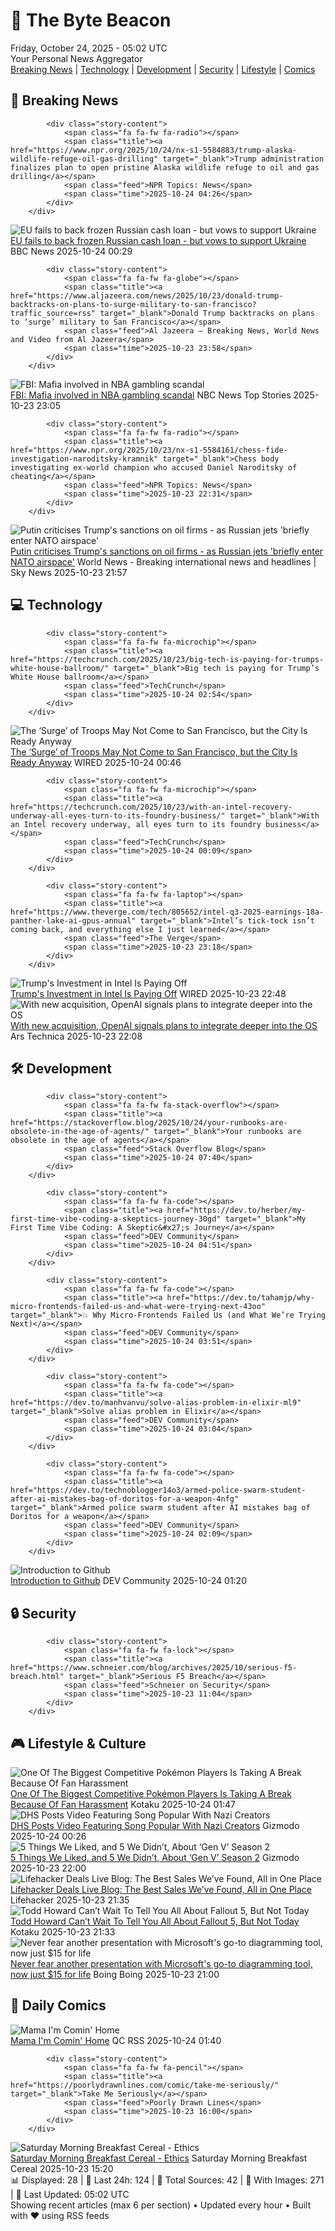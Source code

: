 <!-- Processing 54 RSS feeds at 2025-10-24 05:02:15 UTC -->
<!-- Processing: Saturday Morning Breakfast Cereal -->
<!-- Processing: Penny Arcade -->
<!-- Processing: Questionable Content -->
<!-- Processing: Girl Genius -->
<!-- Processing: Dinosaur Comics -->
<!-- Processing: CNN Top Stories -->
<!-- Processing: NPR News -->
<!-- Processing: CBC News -->
<!-- Error processing https://rss.cbc.ca/lineup/topstories.xml: The read operation timed out -->
<!-- Processing: Reuters Top News -->
<!-- Processing: Associated Press Breaking -->
<!-- Processing: NBC News Breaking -->
<!-- Processing: Sky News World -->
<!-- Processing: The Verge -->
<!-- Processing: Ars Technica -->
<!-- Processing: O'Reilly Radar -->
<!-- Processing: WIRED -->
<!-- Processing: Slashdot -->
<!-- Processing: Lobsters Python -->
<!-- Processing: Dev.to -->
<!-- Processing: StackOverflow Blog -->
<!-- Processing: Linux.com -->
<!-- Processing: Ubuntu Blog -->
<!-- Processing: GitHub Blog -->
<!-- Processing: Coding Horror -->
<!-- Processing: Kotaku -->
<!-- Processing: Boing Boing -->
<!-- Processing: Krebs on Security -->
<!-- Generated 5 new posts out of 27 feeds processed -->
<div class="newspaper-header">
    <h1 class="newspaper-title">📰 The Byte Beacon</h1>
    <div class="newspaper-date">Friday, October 24, 2025 - 05:02 UTC</div>
    <div class="newspaper-subtitle">Your Personal News Aggregator</div>
</div>

<div class="newspaper-nav">
    <a href="#breaking">Breaking News</a> |
    <a href="#tech">Technology</a> |
    <a href="#dev">Development</a> |
    <a href="#security">Security</a> |
    <a href="#lifestyle">Lifestyle</a> |
    <a href="#webcomics">Comics</a>
</div>

<div class="news-section breaking-news" id="breaking">
<h2 class="section-header">🚨 Breaking News</h2>
<div class="stories-container">
<div class="story">
            
            <div class="story-content">
                <span class="fa fa-fw fa-radio"></span>
                <span class="title"><a href="https://www.npr.org/2025/10/24/nx-s1-5584883/trump-alaska-wildlife-refuge-oil-gas-drilling" target="_blank">Trump administration finalizes plan to open pristine Alaska wildlife refuge to oil and gas drilling</a></span>
                <span class="feed">NPR Topics: News</span>
                <span class="time">2025-10-24 04:26</span>
            </div>
        </div>
<div class="story">
            <img src="https://ichef.bbci.co.uk/ace/standard/240/cpsprodpb/f9b7/live/30e4cec0-b027-11f0-a375-75de819286d1.jpg" alt="EU fails to back frozen Russian cash loan - but vows to support Ukraine" class="story-image" loading="lazy" onerror="this.style.display='none'">
            <div class="story-content">
                <span class="fa fa-fw fa-earth-americas"></span>
                <span class="title"><a href="https://www.bbc.com/news/articles/cn8v0zyx9zyo?at_medium=RSS&at_campaign=rss" target="_blank">EU fails to back frozen Russian cash loan - but vows to support Ukraine</a></span>
                <span class="feed">BBC News</span>
                <span class="time">2025-10-24 00:29</span>
            </div>
        </div>
<div class="story">
            
            <div class="story-content">
                <span class="fa fa-fw fa-globe"></span>
                <span class="title"><a href="https://www.aljazeera.com/news/2025/10/23/donald-trump-backtracks-on-plans-to-surge-military-to-san-francisco?traffic_source=rss" target="_blank">Donald Trump backtracks on plans to ‘surge’ military to San Francisco</a></span>
                <span class="feed">Al Jazeera – Breaking News, World News and Video from Al Jazeera</span>
                <span class="time">2025-10-23 23:58</span>
            </div>
        </div>
<div class="story">
            <img src="https://media-cldnry.s-nbcnews.com/image/upload/t_fit_1500w/mpx/2704722219/2025_10/ChaunceyBillups-suboci.jpg" alt="FBI: Mafia involved in NBA gambling scandal" class="story-image" loading="lazy" onerror="this.style.display='none'">
            <div class="story-content">
                <span class="fa fa-fw fa-broadcast-tower"></span>
                <span class="title"><a href="https://www.nbcnews.com/nightly-news/video/fbi-mafia-involved-in-nba-gambling-scandal-250506309777" target="_blank">FBI: Mafia involved in NBA gambling scandal</a></span>
                <span class="feed">NBC News Top Stories</span>
                <span class="time">2025-10-23 23:05</span>
            </div>
        </div>
<div class="story">
            
            <div class="story-content">
                <span class="fa fa-fw fa-radio"></span>
                <span class="title"><a href="https://www.npr.org/2025/10/23/nx-s1-5584161/chess-fide-investigation-naroditsky-kramnik" target="_blank">Chess body investigating ex-world champion who accused Daniel Naroditsky of cheating</a></span>
                <span class="feed">NPR Topics: News</span>
                <span class="time">2025-10-23 22:31</span>
            </div>
        </div>
<div class="story">
            <img src="https://e3.365dm.com/25/10/1920x1080/skynews-putin-russia_7060030.jpg?20251024003159" alt="Putin criticises Trump&#x27;s sanctions on oil firms - as Russian jets &#x27;briefly enter NATO airspace&#x27;" class="story-image" loading="lazy" onerror="this.style.display='none'">
            <div class="story-content">
                <span class="fa fa-fw fa-satellite"></span>
                <span class="title"><a href="https://news.sky.com/story/defiant-putin-insists-trumps-sanctions-on-oil-companies-wont-affect-russias-economy-13456221" target="_blank">Putin criticises Trump&#x27;s sanctions on oil firms - as Russian jets &#x27;briefly enter NATO airspace&#x27;</a></span>
                <span class="feed">World News - Breaking international news and headlines | Sky News</span>
                <span class="time">2025-10-23 21:57</span>
            </div>
        </div>
</div>
</div>
<div class="news-section tech-news" id="tech">
<h2 class="section-header">💻 Technology</h2>
<div class="stories-container">
<div class="story">
            
            <div class="story-content">
                <span class="fa fa-fw fa-microchip"></span>
                <span class="title"><a href="https://techcrunch.com/2025/10/23/big-tech-is-paying-for-trumps-white-house-ballroom/" target="_blank">Big tech is paying for Trump’s White House ballroom</a></span>
                <span class="feed">TechCrunch</span>
                <span class="time">2025-10-24 02:54</span>
            </div>
        </div>
<div class="story">
            <img src="https://media.wired.com/photos/68faab5b196a5b8bbe906185/master/pass/PXL_20251023_192515241.jpg" alt="The ‘Surge’ of Troops May Not Come to San Francisco, but the City Is Ready Anyway" class="story-image" loading="lazy" onerror="this.style.display='none'">
            <div class="story-content">
                <span class="fa fa-fw fa-bolt"></span>
                <span class="title"><a href="https://www.wired.com/story/san-francisco-troops-protests-ice/" target="_blank">The ‘Surge’ of Troops May Not Come to San Francisco, but the City Is Ready Anyway</a></span>
                <span class="feed">WIRED</span>
                <span class="time">2025-10-24 00:46</span>
            </div>
        </div>
<div class="story">
            
            <div class="story-content">
                <span class="fa fa-fw fa-microchip"></span>
                <span class="title"><a href="https://techcrunch.com/2025/10/23/with-an-intel-recovery-underway-all-eyes-turn-to-its-foundry-business/" target="_blank">With an Intel recovery underway, all eyes turn to its foundry business</a></span>
                <span class="feed">TechCrunch</span>
                <span class="time">2025-10-24 00:09</span>
            </div>
        </div>
<div class="story">
            
            <div class="story-content">
                <span class="fa fa-fw fa-laptop"></span>
                <span class="title"><a href="https://www.theverge.com/tech/805652/intel-q3-2025-earnings-18a-panther-lake-ai-gpus-annual" target="_blank">Intel’s tick-tock isn’t coming back, and everything else I just learned</a></span>
                <span class="feed">The Verge</span>
                <span class="time">2025-10-23 23:18</span>
            </div>
        </div>
<div class="story">
            <img src="https://media.wired.com/photos/68f80331302a4fd65a7729e9/master/pass/Intel-Earnnings-Business-2235610687.jpg" alt="Trump&#x27;s Investment in Intel Is Paying Off" class="story-image" loading="lazy" onerror="this.style.display='none'">
            <div class="story-content">
                <span class="fa fa-fw fa-bolt"></span>
                <span class="title"><a href="https://www.wired.com/story/intel-earnings-chips-semiconductors-investment/" target="_blank">Trump&#x27;s Investment in Intel Is Paying Off</a></span>
                <span class="feed">WIRED</span>
                <span class="time">2025-10-23 22:48</span>
            </div>
        </div>
<div class="story">
            <img src="https://cdn.arstechnica.net/wp-content/uploads/2025/10/openai-sky-500x500.webp" alt="With new acquisition, OpenAI signals plans to integrate deeper into the OS" class="story-image" loading="lazy" onerror="this.style.display='none'">
            <div class="story-content">
                <span class="fa fa-fw fa-cog"></span>
                <span class="title"><a href="https://arstechnica.com/ai/2025/10/openai-acquires-the-team-that-made-apples-shortcuts/" target="_blank">With new acquisition, OpenAI signals plans to integrate deeper into the OS</a></span>
                <span class="feed">Ars Technica</span>
                <span class="time">2025-10-23 22:08</span>
            </div>
        </div>
</div>
</div>
<div class="news-section dev-news" id="dev">
<h2 class="section-header">🛠️ Development</h2>
<div class="stories-container">
<div class="story">
            
            <div class="story-content">
                <span class="fa fa-fw fa-stack-overflow"></span>
                <span class="title"><a href="https://stackoverflow.blog/2025/10/24/your-runbooks-are-obsolete-in-the-age-of-agents/" target="_blank">Your runbooks are obsolete in the age of agents</a></span>
                <span class="feed">Stack Overflow Blog</span>
                <span class="time">2025-10-24 07:40</span>
            </div>
        </div>
<div class="story">
            
            <div class="story-content">
                <span class="fa fa-fw fa-code"></span>
                <span class="title"><a href="https://dev.to/herber/my-first-time-vibe-coding-a-skeptics-journey-30gd" target="_blank">My First Time Vibe Coding: A Skeptic&#x27;s Journey</a></span>
                <span class="feed">DEV Community</span>
                <span class="time">2025-10-24 04:51</span>
            </div>
        </div>
<div class="story">
            
            <div class="story-content">
                <span class="fa fa-fw fa-code"></span>
                <span class="title"><a href="https://dev.to/tahamjp/why-micro-frontends-failed-us-and-what-were-trying-next-43oo" target="_blank">💥 Why Micro-Frontends Failed Us (and What We’re Trying Next)</a></span>
                <span class="feed">DEV Community</span>
                <span class="time">2025-10-24 03:51</span>
            </div>
        </div>
<div class="story">
            
            <div class="story-content">
                <span class="fa fa-fw fa-code"></span>
                <span class="title"><a href="https://dev.to/manhvanvu/solve-alias-problem-in-elixir-ml9" target="_blank">Solve alias problem in Elixir</a></span>
                <span class="feed">DEV Community</span>
                <span class="time">2025-10-24 03:04</span>
            </div>
        </div>
<div class="story">
            
            <div class="story-content">
                <span class="fa fa-fw fa-code"></span>
                <span class="title"><a href="https://dev.to/technoblogger14o3/armed-police-swarm-student-after-ai-mistakes-bag-of-doritos-for-a-weapon-4nfg" target="_blank">Armed police swarm student after AI mistakes bag of Doritos for a weapon</a></span>
                <span class="feed">DEV Community</span>
                <span class="time">2025-10-24 02:09</span>
            </div>
        </div>
<div class="story">
            <img src="https://media2.dev.to/dynamic/image/width=800%2Cheight=%2Cfit=scale-down%2Cgravity=auto%2Cformat=auto/https%3A%2F%2Fdev-to-uploads.s3.amazonaws.com%2Fuploads%2Farticles%2F2uu207tebuqtzv5pu8xg.gif" alt="Introduction to Github" class="story-image" loading="lazy" onerror="this.style.display='none'">
            <div class="story-content">
                <span class="fa fa-fw fa-code"></span>
                <span class="title"><a href="https://dev.to/demilade/introduction-to-github-2hd9" target="_blank">Introduction to Github</a></span>
                <span class="feed">DEV Community</span>
                <span class="time">2025-10-24 01:20</span>
            </div>
        </div>
</div>
</div>
<div class="news-section security-news" id="security">
<h2 class="section-header">🔒 Security</h2>
<div class="stories-container">
<div class="story">
            
            <div class="story-content">
                <span class="fa fa-fw fa-lock"></span>
                <span class="title"><a href="https://www.schneier.com/blog/archives/2025/10/serious-f5-breach.html" target="_blank">Serious F5 Breach</a></span>
                <span class="feed">Schneier on Security</span>
                <span class="time">2025-10-23 11:04</span>
            </div>
        </div>
</div>
</div>
<div class="news-section lifestyle-news" id="lifestyle">
<h2 class="section-header">🎮 Lifestyle & Culture</h2>
<div class="stories-container">
<div class="story">
            <img src="https://kotaku.com/app/uploads/2025/10/Gkf4SVWXwAAKzAi-1280x591.jpg" alt="One Of The Biggest Competitive Pokémon Players Is Taking A Break Because Of Fan Harassment" class="story-image" loading="lazy" onerror="this.style.display='none'">
            <div class="story-content">
                <span class="fa fa-fw fa-gamepad"></span>
                <span class="title"><a href="https://kotaku.com/pokemon-wolfeyvgc-wolfe-glick-youtube-leaving-competitive-2000638677" target="_blank">One Of The Biggest Competitive Pokémon Players Is Taking A Break Because Of Fan Harassment</a></span>
                <span class="feed">Kotaku</span>
                <span class="time">2025-10-24 01:47</span>
            </div>
        </div>
<div class="story">
            <img src="https://gizmodo.com/app/uploads/2025/10/DHS-portland-little-dark-age-1280x853.jpg" alt="DHS Posts Video Featuring Song Popular With Nazi Creators" class="story-image" loading="lazy" onerror="this.style.display='none'">
            <div class="story-content">
                <span class="fa fa-fw fa-computer"></span>
                <span class="title"><a href="https://gizmodo.com/dhs-little-dark-age-nazi-video-2000676359" target="_blank">DHS Posts Video Featuring Song Popular With Nazi Creators</a></span>
                <span class="feed">Gizmodo</span>
                <span class="time">2025-10-24 00:26</span>
            </div>
        </div>
<div class="story">
            <img src="https://gizmodo.com/app/uploads/2025/10/Gen-V-Season-2-io9-2025-review-1280x853.jpg" alt="5 Things We Liked, and 5 We Didn’t, About ‘Gen V’ Season 2" class="story-image" loading="lazy" onerror="this.style.display='none'">
            <div class="story-content">
                <span class="fa fa-fw fa-computer"></span>
                <span class="title"><a href="https://gizmodo.com/5-things-we-liked-and-5-we-didnt-about-gen-v-season-2-2000659924" target="_blank">5 Things We Liked, and 5 We Didn’t, About ‘Gen V’ Season 2</a></span>
                <span class="feed">Gizmodo</span>
                <span class="time">2025-10-23 22:00</span>
            </div>
        </div>
<div class="story">
            <img src="https://lifehacker.com/imagery/articles/01K6182WX6ZDMX6P1Y4STAJQJ2/hero-image.jpg" alt="Lifehacker Deals Live Blog: The Best Sales We’ve Found, All in One Place" class="story-image" loading="lazy" onerror="this.style.display='none'">
            <div class="story-content">
                <span class="fa fa-fw fa-life-ring"></span>
                <span class="title"><a href="https://lifehacker.com/best-deals-live-blog?utm_medium=RSS" target="_blank">Lifehacker Deals Live Blog: The Best Sales We’ve Found, All in One Place</a></span>
                <span class="feed">Lifehacker</span>
                <span class="time">2025-10-23 21:35</span>
            </div>
        </div>
<div class="story">
            <img src="https://kotaku.com/app/uploads/2025/10/fallout5-1280x720.jpg" alt="Todd Howard Can’t Wait To Tell You All About Fallout 5, But Not Today" class="story-image" loading="lazy" onerror="this.style.display='none'">
            <div class="story-content">
                <span class="fa fa-fw fa-gamepad"></span>
                <span class="title"><a href="https://kotaku.com/todd-howard-bethesda-fallout-day-fallout-5-tease-event-remaster-2000638661" target="_blank">Todd Howard Can’t Wait To Tell You All About Fallout 5, But Not Today</a></span>
                <span class="feed">Kotaku</span>
                <span class="time">2025-10-23 21:33</span>
            </div>
        </div>
<div class="story">
            <img src="https://i0.wp.com/boingboing.net/wp-content/uploads/2025/10/Microsoft-Visio-2021-Professional.jpg?fit=1260%2C946&amp;quality=60&amp;ssl=1" alt="Never fear another presentation with Microsoft&#x27;s go-to diagramming tool, now just $15 for life" class="story-image" loading="lazy" onerror="this.style.display='none'">
            <div class="story-content">
                <span class="fa fa-fw fa-arrow-right"></span>
                <span class="title"><a href="https://boingboing.net/2025/10/23/never-fear-another-presentation-with-microsofts-go-to-diagramming-tool-now-just-15-for-life.html" target="_blank">Never fear another presentation with Microsoft&#x27;s go-to diagramming tool, now just $15 for life</a></span>
                <span class="feed">Boing Boing</span>
                <span class="time">2025-10-23 21:00</span>
            </div>
        </div>
</div>
</div>
<div class="news-section webcomics-section" id="webcomics">
<h2 class="section-header">🎨 Daily Comics</h2>
<div class="stories-container">
<div class="story">
            <img src="http://www.questionablecontent.net/comics/5686.png" alt="Mama I&#x27;m Comin&#x27; Home" class="story-image" loading="lazy" onerror="this.style.display='none'">
            <div class="story-content">
                <span class="fa fa-fw fa-music"></span>
                <span class="title"><a href="http://questionablecontent.net/view.php?comic=5686" target="_blank">Mama I&#x27;m Comin&#x27; Home</a></span>
                <span class="feed">QC RSS</span>
                <span class="time">2025-10-24 01:40</span>
            </div>
        </div>
<div class="story">
            
            <div class="story-content">
                <span class="fa fa-fw fa-pencil"></span>
                <span class="title"><a href="https://poorlydrawnlines.com/comic/take-me-seriously/" target="_blank">Take Me Seriously</a></span>
                <span class="feed">Poorly Drawn Lines</span>
                <span class="time">2025-10-23 16:00</span>
            </div>
        </div>
<div class="story">
            <img src="https://www.smbc-comics.com/comics/1761110174-20251023.png" alt="Saturday Morning Breakfast Cereal - Ethics" class="story-image" loading="lazy" onerror="this.style.display='none'">
            <div class="story-content">
                <span class="fa fa-fw fa-smile"></span>
                <span class="title"><a href="https://www.smbc-comics.com/comic/ethics-8" target="_blank">Saturday Morning Breakfast Cereal - Ethics</a></span>
                <span class="feed">Saturday Morning Breakfast Cereal</span>
                <span class="time">2025-10-23 15:20</span>
            </div>
        </div>
</div>
</div>

<div class="newspaper-footer">
    <div class="stats">
        📊 Displayed: 28 | 📅 Last 24h: 124 | 📡 Total Sources: 42 | 📸 With Images: 271 |
        🔄 Last Updated: 05:02 UTC
    </div>
    <div class="footer-note">
        Showing recent articles (max 6 per section) • Updated every hour • Built with ❤️ using RSS feeds
    </div>
</div>
